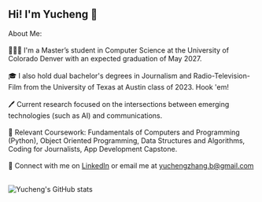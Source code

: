 ## Hi! I'm Yucheng 👋

About Me: <br/>
<br/> 
  👨🏻‍💻 I'm a Master’s student in Computer Science at the University of Colorado Denver with an expected graduation of May 2027. <br> 
  <br/>
  🎓 I also hold dual bachelor's degrees in Journalism and Radio-Television-Film from the University of Texas at Austin class of 2023. Hook 'em! <br/>
  <br/> 
  🖊️ Current research focused on the intersections between emerging technologies (such as AI) and communications. <br/>
  <br/>
  📖 Relevant Coursework: Fundamentals of Computers and Programming (Python), Object Oriented Programming, Data Structures and Algorithms, Coding for Journalists, App Development Capstone. <br/> 
  <br/> 
  🤝 Connect with me on [LinkedIn](https://www.linkedin.com/in/zhangyucheng/) or email me at yuchengzhang.b@gmail.com <br/> 
  <br/>

  ![Yucheng's GitHub stats](https://github-readme-stats.vercel.app/api?username=yuchengzhang24&show_icons=true&theme=tokyonight)

